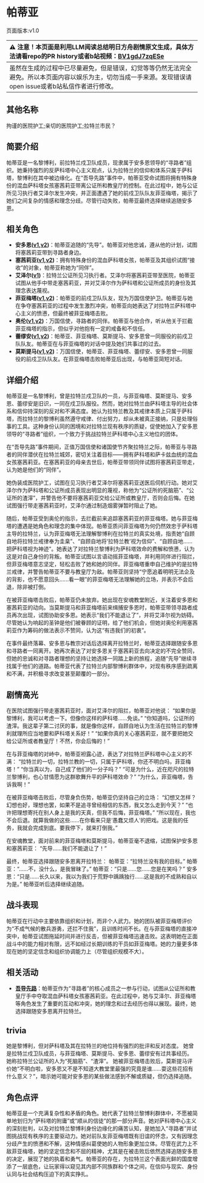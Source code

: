 # 帕蒂亚
页面版本:v1.0
 

| :warning: 注意！本页面是利用LLM阅读总结明日方舟剧情原文生成，具体方法请看repo的PR history或者b站视频：[BV1gdJ7zqESe](https://www.bilibili.com/video/BV1gdJ7zqESe/)         |
|:----------------------------|
| 虽然在生成的过程中已尽量避免，但是错误，幻觉等等仍然无法完全避免。所以本页面内容以娱乐为主，切勿当成一手来源。发现错误请open issue或者b站私信作者进行修改。|



## 其他名称
拘谨的医院护工;亲切的医院护工;拉特兰市民？
## 简要介绍
帕蒂亚是一名黎博利，前拉特兰戍卫队成员，现隶属于安多恩领导的“寻路者”组织。她秉持强烈的反萨科塔中心主义观点，认为拉特兰的信仰和体系只属于萨科塔，黎博利在其中被边缘化。在“吾导先路”事件中，帕蒂亚受命试图将拥有特殊身份的混血萨科塔女孩塞茜莉亚带离公证所和教皇厅的控制。在此过程中，她与公证所见习执行者艾泽尔发生冲突，并正面遭遇了她的前戍卫队队友菲亚梅塔，揭示了她们之间复杂的情感和理念分歧。尽管行动失败，帕蒂亚最终选择继续追随安多恩。
## 相关角色
-   **安多恩([v1](extended_char_an_duo_en.md),[v2](../char_v3/extended_char_an_duo_en.md))**：帕蒂亚追随的“先导”。帕蒂亚对他忠诚，遵从他的计划，试图将塞茜莉亚带到寻路者身边。
-   **塞茜莉亚([v1](extended_char_sai_qian_li_ya.md),[v2](../char_v3/extended_char_sai_qian_li_ya.md))**：拥有特殊身份的混血萨科塔女孩，帕蒂亚及其组织试图“接收”的对象，帕蒂亚称她为“同伴”。
-   **艾泽尔([v1](extended_char_ai_ze_er.md))**：拉特兰公证所见习执行者。艾泽尔将塞茜莉亚带至医院，帕蒂亚试图从他手中带走塞茜莉亚，并对艾泽尔作为萨科塔和公证所成员的身份及其理念表达蔑视。
-   **菲亚梅塔([v1](char_300_phenxi.md),[v2](../char_v3/char_300_phenxi.md))**：帕蒂亚的前戍卫队队友，现为万国信使护卫。帕蒂亚与她在争夺塞茜莉亚的过程中发生激烈冲突，帕蒂亚向她表达了对拉特兰萨科塔中心主义的愤懑，但最终被菲亚梅塔击败。
-   **奥伦([v1](extended_char_ao_lun.md),[v2](../char_v3/extended_char_ao_lun.md))**：万国信使，寻路者的同伴。帕蒂亚与他合作，听从他关于拦截菲亚梅塔的指示，但似乎对他抱有一定的戒备和不信任。
-   **蕾缪安([v1](char_4193_lemuen.md),[v2](../char_v3/char_4193_lemuen.md))**：帕蒂亚、菲亚梅塔、莫斯提马、安多恩曾一同服役的前戍卫队队友。帕蒂亚在与菲亚梅塔的对话中提及她们共事过的过去。
-   **莫斯提马([v1](char_213_mostma.md),[v2](../char_v3/char_213_mostma.md))**：万国信使，帕蒂亚、菲亚梅塔、蕾缪安、安多恩曾一同服役的前戍卫队队友。在菲亚梅塔击败帕蒂亚后出现，与帕蒂亚简短对话。
## 详细介绍
帕蒂亚是一名黎博利，曾是拉特兰戍卫队的一员，与菲亚梅塔、莫斯提马、安多恩、蕾缪安是旧识，一同在戍卫队服役。然而，她对拉特兰由萨科塔主导的社会体系和信仰持深刻的反对和不满态度。她认为拉特兰教及其戒律本质上只属于萨科塔，而拉特兰的黎博利虽然遵守戒律、付出努力，却从未被真正接纳，只是处理俗事的工具。这种身份认同的困境和对拉特兰现有秩序的质疑，促使她加入了安多恩领导的“寻路者”组织，一个致力于挑战拉特兰萨科塔中心主义地位的团体。

在“吾导先路”事件期间，正值万国信使和诸国使节齐聚拉特兰之际，帕蒂亚与寻路者的同伴潜伏在拉特兰城郊，密切关注着目标——拥有萨科塔和萨卡兹血统的混血女孩塞茜莉亚。在塞茜莉亚的母亲去世后，帕蒂亚带领同伴试图将塞茜莉亚带走，认为她是他们的“同伴”。

她伪装成医院护工，试图在见习执行者艾泽尔将塞茜莉亚送医后伺机行动。她对艾泽尔作为萨科塔和公证所成员表现出明显的蔑视，称他为“公证所的死脑筋”、“公证所的渣滓”，并警告他不要将塞茜莉亚交给公证所或教皇厅，否则会后悔。在她试图强行带走塞茜莉亚时，艾泽尔通过制造烟雾弹暂时阻止了她。

随后，帕蒂亚受到奥伦的指示，去拦截前来追踪塞茜莉亚的菲亚梅塔。她与菲亚梅塔的遭遇是她角色和理念的集中体现。帕蒂亚质问菲亚梅塔为何仍然效忠于萨科塔主导的拉特兰，认为菲亚梅塔无法理解黎博利在拉特兰的真实处境，指责她“自顾自地将拉特兰戒律奉为圭臬”、“自顾自地将‘拉特兰教’视为信仰”、“自顾自地......把萨科塔视为神迹”。她表达了对拉特兰黎博利为萨科塔效命的费解和愤懑，认为这是对自己身份的背叛。帕蒂亚试图以言语动摇菲亚梅塔，并利用同伴进行阻拦，但菲亚梅塔意志坚定，轻松击败了她和她的同伴。菲亚梅塔重申自己维护的是拉特兰戒律，并警告帕蒂亚不要与教皇厅为敌。帕蒂亚则坚持“宁愿追着明明无法企及的背影，也不愿意回头......看一眼”的菲亚梅塔无法理解她的立场，并表示不会后退，除非被打倒。

在被菲亚梅塔击败后，帕蒂亚仍未放弃。她出现在安魂教堂附近，关注着安多恩和塞茜莉亚的动向。当莫斯提马和菲亚梅塔前来缉捕安多恩时，帕蒂亚带领寻路者成员再次出现，试图协助安多恩。她表示“我们不能退让了”，并将艾泽尔视为妨碍。尽管她认为响起的圣钟是他们被眷顾的证明，给了他们机会，但她对奥伦利用塞茜莉亚作为筹码的做法表示不赞同，认为这“有违我们的初衷”。

在事件最终落幕、安多恩与教宗对话后选择离开拉特兰时，帕蒂亚选择跟随安多恩和寻路者一同离开。她再次表达了对安多恩关于塞茜莉亚去向决定的不完全赞同，但她的忠诚和对寻路者理想的坚持让她选择一同踏上新的旅程，追随“先导”继续寻找属于他们的道路。帕蒂亚代表了拉特兰内部黎博利群体中，对现有秩序感到疏离和不满，并积极寻求改变甚至颠覆的一部分。
## 剧情高光
在医院试图强行带走塞茜莉亚时，面对艾泽尔的阻拦，帕蒂亚对他说：
“如果你是黎博利，我可以考虑一下。但像你这样的萨科塔......免谈。”
“你知道吗，公证所的渣滓。我这辈子第二讨厌的事，就是像你这样，自顾自地认为生活在拉特兰的黎博利就理所应当地要和萨科塔关系好！”
“如果你真的关心塞茜莉亚，就不要把她交给公证所或者教皇厅！不然，你会后悔的！”

在与菲亚梅塔的对峙中，帕蒂亚袒露心迹，表达了对拉特兰萨科塔中心主义的不满：
“拉特兰的一切，拉特兰教的一切，只属于萨科塔，你还不明白吗，菲亚梅塔！”
“你当真以为，自己成了他们的一分子吗？”
“可是为什么，近在咫尺的拉特兰黎博利，也心甘情愿为这群歌舞升平的萨科塔效命？”
“为什么，菲亚梅塔，告诉我啊！”

在被菲亚梅塔击败后，尽管身负伤势，帕蒂亚仍坚持自己的立场：
“幻想又怎样？幻想也好，理想也罢，如果不是追寻曾经相信的东西，我又怎么走到今天？”
“也许把理想寄托在别人身上是我的天真，但我不后悔，菲亚梅塔。”
“所以现在，我也不会后退。就算我做的这些......在你看来只是‘愚蠢又烦人’的把戏。这是我的任务，我就会完成到底。要我停下，就来打倒我。”

在安魂教堂，面对前来的菲亚梅塔和莫斯提马，帕蒂亚毫不退缩，试图保护安多恩和塞茜莉亚：
“先导......我们不能退让了！”

最终，帕蒂亚选择跟随安多恩离开拉特兰：
帕蒂亚：“拉特兰没有我的目标。”
帕蒂亚：“......不，没什么，是我冒昧了。”
帕蒂亚：“只是......您......您是在笑吗？”
安多恩：“只是......长久以来，我以为我们于荒野中踽踽独行......这是我的不成熟和自以为是。”
帕蒂亚听后选择继续追随。
## 战斗表现
帕蒂亚在行动中主要依靠组织和计划，而非个人武力。她的团队被菲亚梅塔评价为“不成气候的散兵游勇，还拦不住我”，且训练时间不长。在与菲亚梅塔的直接冲突中，帕蒂亚试图拖延时间并进行反击，但被菲亚梅塔迅速击败。这表明她在正面战斗中的能力相对有限，远不如经过长期训练的干员如菲亚梅塔。她的力量更多体现在她的坚定信念和组织协调能力上（尽管组织规模不大）。
## 相关活动
-   **[吾导先路](../stories/act16side.md)**：帕蒂亚作为“寻路者”的核心成员之一参与行动，试图从公证所和教皇厅手中夺取混血萨科塔女孩塞茜莉亚。在此过程中，她与艾泽尔、菲亚梅塔等角色发生了重要的互动和冲突，她的理念和过去经历也得以展现。最终，她选择跟随安多恩离开拉特兰。
## trivia
她是黎博利，但对萨科塔及其在拉特兰的地位持有强烈的批评和反对态度。
她曾是拉特兰戍卫队成员，与菲亚梅塔、莫斯提马、安多恩、蕾缪安有过共事经历。
她称拉特兰公证所的人为“死脑筋”、“渣滓”。
她被菲亚梅塔击败后，莫斯提马评价她“不明白啦，安多恩又不是不知道大教堂里最强的究竟是谁......耍这些花招有什么意义？”，暗示她可能对安多恩的某些做法感到不解或质疑，但仍选择追随。
## 角色点评
帕蒂亚是一个充满复杂性和矛盾的角色。她代表了拉特兰黎博利群体中，不愿被简单地划归为“萨科塔的附庸”或“顺从的信徒”的那一部分声音。她对萨科塔中心主义的深刻批判，以及对拉特兰黎博利身份边缘化的痛苦认知，是她加入“寻路者”并试图挑战现有秩序的主要驱动力。她对前队友菲亚梅塔既有旧谊的怀念，又有因理念分歧产生的愤懑和不解，这种情感纠葛使她的人物形象更加立体。尽管在武力上不敌菲亚梅塔，她的坚定信念和不屈的精神，尤其是在被击败后依然选择追随安多恩的决定，展现了她的执着和勇气。帕蒂亚的存在，为拉特兰这个表面光鲜的国度增添了一层底色，让玩家得以窥见其内部不同族群和个体之间，在信仰与现实、身份认同与社会结构压迫下的真实挣扎。